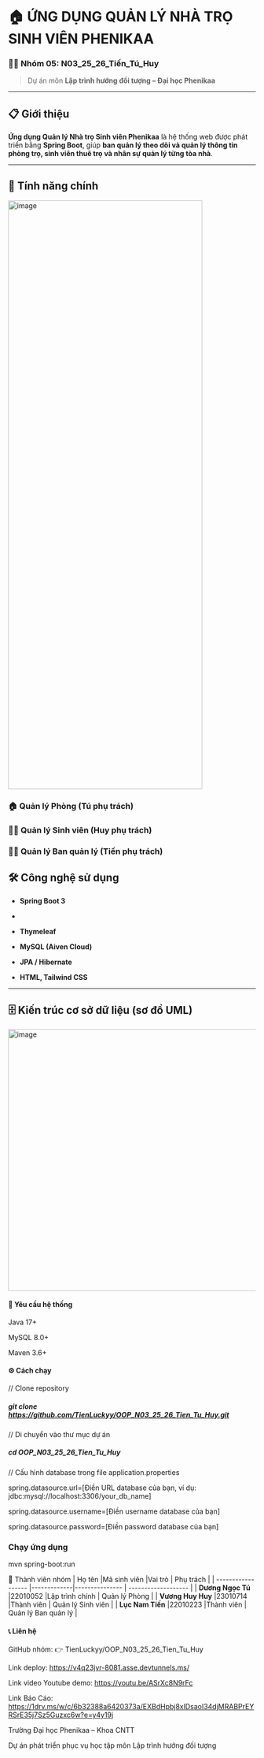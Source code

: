 # 🏠 ỨNG DỤNG QUẢN LÝ NHÀ TRỌ SINH VIÊN PHENIKAA

### 👨‍💻 Nhóm 05: N03_25_26_Tiến_Tú_Huy  
> Dự án môn **Lập trình hướng đối tượng – Đại học Phenikaa**

---

## 📋 Giới thiệu

**Ứng dụng Quản lý Nhà trọ Sinh viên Phenikaa** là hệ thống web được phát triển bằng **Spring Boot**, giúp **ban quản lý theo dõi và quản lý thông tin phòng trọ, sinh viên thuê trọ và nhân sự quản lý từng tòa nhà**.

---

## 🎯 Tính năng chính

<img width="395" height="1195" alt="image" src="https://github.com/user-attachments/assets/1bd02caa-eac0-42f2-a05c-f4b3522a3444" />


### 🏠 Quản lý Phòng (Tú phụ trách)

### 👨‍🎓 Quản lý Sinh viên (Huy phụ trách)

### 👨‍💼 Quản lý Ban quản lý (Tiến phụ trách)


## 🛠 Công nghệ sử dụng

- **Spring Boot 3**
- 
- **Thymeleaf**
  
- **MySQL (Aiven Cloud)**
  
- **JPA / Hibernate**
  
- **HTML, Tailwind CSS**

---
## 🗄 Kiến trúc cơ sở dữ liệu (sơ đồ UML)

<img width="1018" height="531" alt="image" src="https://github.com/user-attachments/assets/c156649f-b5e5-4c88-923b-c0b2114d204d" />


#### 🧩 Yêu cầu hệ thống

Java 17+

MySQL 8.0+

Maven 3.6+

#### ⚙️ Cách chạy

// Clone repository

##### git clone https://github.com/TienLuckyy/OOP_N03_25_26_Tien_Tu_Huy.git

// Di chuyển vào thư mục dự án

##### cd OOP_N03_25_26_Tien_Tu_Huy

// Cấu hình database trong file application.properties

spring.datasource.url=[Điền URL database của bạn, ví dụ: jdbc:mysql://localhost:3306/your_db_name]

spring.datasource.username=[Điền username database của bạn]

spring.datasource.password=[Điền password database của bạn]

### Chạy ứng dụng

mvn spring-boot:run


👥 Thành viên nhóm
| Họ tên             |Mã sinh viên |Vai trò         | Phụ trách           |
| ------------------ |-------------|--------------- | ------------------- |
| **Dương Ngọc Tú**  |22010052     |Lập trình chính | Quản lý Phòng       |
| **Vương Huy Huy**  |23010714     |Thành viên      | Quản lý Sinh viên   |
| **Lục Nam Tiến**   |22010223     |Thành viên      | Quản lý Ban quản lý |

#### 📞 Liên hệ

GitHub nhóm: 👉 TienLuckyy/OOP_N03_25_26_Tien_Tu_Huy

Link deploy:  https://v4q23jvr-8081.asse.devtunnels.ms/

Link video Youtube demo: https://youtu.be/ASrXc8N9rFc

Link Báo Cáo: https://1drv.ms/w/c/6b32388a6420373a/EXBdHpbj8xlDsaoI34djMRABPrEYRSrE35j7Sz5Guzxc6w?e=y4y19j

Trường Đại học Phenikaa – Khoa CNTT

Dự án phát triển phục vụ học tập môn Lập trình hướng đối tượng


 



